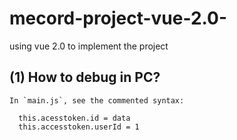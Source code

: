 # mecord-project-vue-2.0-
using vue 2.0 to implement the project

(1) How to debug in PC?
-----
    In `main.js`, see the commented syntax:
  ```
    this.acesstoken.id = data
    this.accesstoken.userId = 1
  ```
